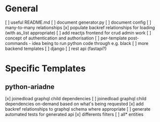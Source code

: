 # General

[ ] useful README.md
[ ] document generator.py
[ ] document config
[ ] many-to-many relationships
[x] populate backref relationships for loading (with as_list appropriate)
[ ] add reactjs frontend for crud admin work
[ ] concept of authentication and authorisation
[ ] per-template post-commands
    - idea being to run python code through e.g. black
[ ] more backend templates
    [ ] django
    [ ] rest api (fastapi?)

# Specific Templates

## python-ariadne

[x] joinedload graphql child dependencies
[ ] joinedload graphql child dependencies on-demand based on what's being requested
[x] add backref relationships to graphql schema where appropriate
[ ] generate automated tests for generated api
[x] differents filters
[ ] all* entities
